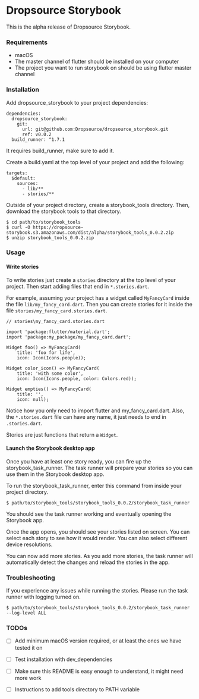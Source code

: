 # Dropsource Storybook

This is the alpha release of Dropsource Storybook.

### Requirements
- macOS
- The master channel of flutter should be installed on your computer
- The project you want to run storybook on should be using flutter master channel

### Installation
Add dropsource_storybook to your project dependencies:
```
dependencies:
  dropsource_storybook:
    git:
      url: git@github.com:Dropsource/dropsource_storybook.git
      ref: v0.0.2
  build_runner: ^1.7.1
```
It requires build_runner, make sure to add it.

Create a build.yaml at the top level of your project and add the following:
```
targets:
  $default:
    sources:
      - lib/**
      - stories/**
```

Outside of your project directory, create a storybook_tools directory. Then, download the storybook tools to that directory.
```
$ cd path/to/storybook_tools
$ curl -O https://dropsource-storybook.s3.amazonaws.com/dist/alpha/storybook_tools_0.0.2.zip
$ unzip storybook_tools_0.0.2.zip
```

### Usage

#### Write stories
To write stories just create a `stories` directory at the top level of your project. Then start adding files that end in `*.stories.dart`.

For example, assuming your project has a widget called `MyFancyCard` inside the file `lib/my_fancy_card.dart`. Then you can create stories for it inside the file `stories/my_fancy_card.stories.dart`.

```
// stories\my_fancy_card.stories.dart

import 'package:flutter/material.dart';
import 'package:my_package/my_fancy_card.dart';

Widget foo() => MyFancyCard(
    title: 'foo for life', 
    icon: Icon(Icons.people));

Widget color_icon() => MyFancyCard(
    title: 'with some color', 
    icon: Icon(Icons.people, color: Colors.red));

Widget empties() => MyFancyCard(
    title: '', 
    icon: null);

```
Notice how you only need to import flutter and my_fancy_card.dart. Also, the `*.stories.dart` file can have any name, it just needs to end in `.stories.dart`.

Stories are just functions that return a `Widget`.

#### Launch the Storybook desktop app
Once you have at least one story ready, you can fire up the storybook_task_runner. The task runner will prepare your stories so you can use them in the Storybook desktop app.

To run the storybook_task_runner, enter this command from inside your project directory.
```
$ path/to/storybook_tools/storybook_tools_0.0.2/storybook_task_runner
```
You should see the task runner working and eventually opening the Storybook app.

Once the app opens, you should see your stories listed on screen. You can select each story to see how it would render. You can also select different device resolutions.

You can now add more stories. As you add more stories, the task runner will automatically detect the changes and reload the stories in the app.


### Troubleshooting
If you experience any issues while running the stories. Please run the task runner with logging turned on.
```
$ path/to/storybook_tools/storybook_tools_0.0.2/storybook_task_runner --log-level ALL
```


### TODOs

- [ ] Add minimum macOS version required, or at least the ones we have tested it on
- [ ] Test installation with dev_dependencies
- [ ] Make sure this README is easy enough to understand, it might need more work
- [ ] Instructions to add tools directory to PATH variable

